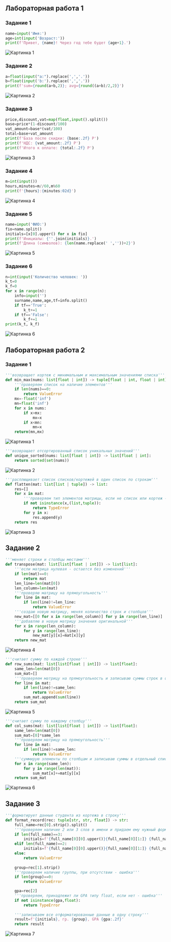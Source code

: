 ﻿## Лабораторная работа 1
### Задание 1
```python
name=input('Имя:')
age=int(input('Возраст:'))
print(f'Привет, {name}! Через год тебе будет {age+1}.')
```
![Картинка 1](./images/lab01/01_greeting.png)

### Задание 2
```python
a=float(input("a:").replace(',','.'))
b=float(input('b:').replace(',','.'))
print(f'sum={round(a+b,2)}; avg={round((a+b)/2,2)}')
```
![Картинка 2](./images/lab01/02_sum_avg.png)

### Задание 3
```python
price,discount,vat=map(float,input().split())
base=price*(1-discount/100)
vat_amount=base*(vat/100)
total=base+vat_amount
print(f'База после скидки: {base:.2f} P')
print(f'НДС: {vat_amount:.2f} P')
print(f'Итого к оплате: {total:.2f} P')
```
![Картинка 3](./images/lab01/03_discount_vat.png)

### Задание 4
```python
m=int(input())
hours,minutes=m//60,m%60
print(f'{hours}:{minutes:02d}')
```
![Картинка 4](./images/lab01/04_minutes_to_hhmm.png)

### Задание 5
```python
name=input('ФИО:')
fio=name.split()
initials=[x[0].upper() for x in fio]
print(f'Инициалы: {''.join(initials)}.')
print(f'Длина (символов): {len(name.replace(' ',''))+2}')
```
![Картинка 5](./images/lab01/05_initials_and_len.png)

### Задание 6
```python
n=int(input('Количество человек: '))
k_t=0
k_f=0
for x in range(n):
    info=input('')
    surname,name,age,tf=info.split()
    if tf=='True':
        k_t+=1
    if tf=='False':
        k_f+=1
print(k_t, k_f)
```
![Картинка 6](./images/lab01/06_n_people.png)

## Лабораторная работа 2
### Задание 1
```python
'''возвращает кортеж с минимальным и максимальным значениями списка'''
def min_max(nums: list[float | int]) -> tuple[float | int, float | int]:
    '''проверяем список на наличие элементов'''
    if len(nums)==0:
        return ValueError
    mx=-float('inf')
    mn=float('inf')
    for x in nums:
        if x>mx:
            mx=x
        if x<mn:
            mn=x
    return(mn,mx)
```
![Картинка 1](./images/lab02/min_max.png)

```python
'''возвращает отсортированный список уникальных значений'''
def unique_sorted(nums: list[float | int]) -> list[float | int]:
    return sorted(set(nums))
```
![Картинка 2](./images/lab02/unique_sorted.png)

```python
'''расплющивает список списков/кортежей в один список по строкам'''
def flatten(mat: list[list | tuple]) -> list:
    res=[]
    for x in mat:
        '''проверяем тип элементов матрицы, если не список или кортеж - ошибка '''
        if not isinstance(x,(list,tuple)):
            return TypeError
        for y in x:
            res.append(y)
    return res        
```
![Картинка 3](./images/lab02/flatten.png)

## Задание 2

```python
'''меняет строки и столбцы местами'''
def transpose(mat: list[list[float | int]]) -> list[list]:
    '''если матрица нулевая - остается без изменений'''
    if len(mat)==0:
        return mat
    len_line=len(mat[0])
    len_column=len(mat)
    '''проверяю матрицу на прямоугольность'''
    for line in mat:
        if len(line)!=len_line:
            return ValueError
    '''создаю новую матрицу, меняя количество строк и столбцов'''
    new_mat=[[0 for x in range(len_column)] for y in range(len_line)]
    '''добавляю в новую матрицу значения оригинальной'''
    for x in range(len_column):
        for y in range(len_line):
            new_mat[y][x]=mat[x][y]
    return new_mat
```
![Картинка 4](./images/lab02/transpose.png)

```python
'''считает сумму по каждой строке'''
def row_sums(mat: list[list[float | int]]) -> list[float]:
    same_len=len(mat[0])
    sum_mat=[]
    '''проверяем матрицу на прямоугольность и записываю суммы строк в отдельный список'''
    for line in mat:
        if len(line)!=same_len:
            return ValueError
        sum_mat.append(sum(line))
    return sum_mat
```
![Картинка 5](./images/lab02/row_sums.png)

```python
'''считает сумму по каждому столбцу'''
def col_sums(mat: list[list[float | int]]) -> list[float]:
    same_len=len(mat[0])
    sum_mat=[0]*same_len
    '''проверяем матрицу на прямоугольность'''
    for line in mat:
        if len(line)!=same_len:
            return ValueError
    '''суммирую элементы по столбцам и записываю суммы в отдельный список'''
    for x in range(same_len):
        for y in range(len(mat)):
            sum_mat[x]+=mat[y][x]
    return sum_mat
```
![Картинка 6](./images/lab02/col_sums.png)

## Задание 3

```python
'''форматирует данные студента из кортежа в строку'''
def format_record(rec: tuple[str, str, float]) -> str:
    full_name=rec[0].strip().split()
    '''проверяем наличие 2 или 3 слов в имени и придаем ему нужный формат'''
    if len(full_name)==3: 
        initials=f'{full_name[0][0].upper()}{full_name[0][1:]} {full_name[1][0].upper()}.{full_name[2][0].upper()}.'
    elif len(full_name)==2:
        initials=f'{full_name[0][0].upper()}{full_name[0][1:]} {full_name[1][0].upper()}.'
    else:
        return ValueError
    
    group=rec[1].strip()
    '''проверяем наличие группы, при отсутствии - ошибка'''
    if len(group)==0:
        return ValueError

    gpa=rec[2]
    '''проверяем, принадлежит ли GPA типу float, если нет - ошибка'''
    if not isinstance(gpa,float):
        return TypeError
    
    '''записываем все отформатированные данные в одну строку'''
    result=f'{initials}, гр. {group}, GPA {gpa:.2f}'
    return result
```
![Картинка 7](./images/lab02/format_record.png)
